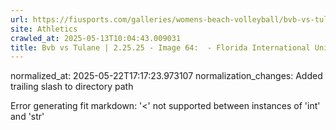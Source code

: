 ```yaml
---
url: https://fiusports.com/galleries/womens-beach-volleyball/bvb-vs-tulane-2-25-25/image-64/355/62617/
site: Athletics
crawled_at: 2025-05-13T10:04:43.009031
title: Bvb vs Tulane | 2.25.25 - Image 64:  - Florida International University
---
```

normalized_at: 2025-05-22T17:17:23.973107
normalization_changes: Added trailing slash to directory path

Error generating fit markdown: '<' not supported between instances of 'int' and 'str'